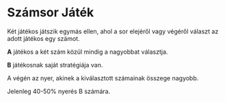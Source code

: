 # Számsor Játék

Két játékos játszik egymás ellen, ahol a sor elejéről vagy végéről választ az adott játékos egy számot. 

**A** játékos a két szám közül mindig a nagyobbat választja.

**B** játékosnak saját stratégiája van.

A végén az nyer, akinek a kiválasztott számainak összege nagyobb.

Jelenleg 40-50% nyerés B  számára.